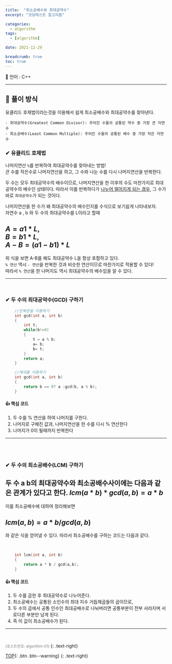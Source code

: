 ```yaml
---
title:  "최소공배수와 최대공약수"
excerpt: "코딩테스트 알고리즘"

categories:
  - algorithm
tags:
  - [algorithm]

date: 2021-12-29

breadcrumb: true
toc: true
---
```


<div class="notice--warning" markdown=1>
<span>📄 언어 : C++  </span> 

 </div>



***
##  🔶 풀이 방식
유클리드 호제법이라는것을 이용해서 쉽게 최소공배수와 최대공약수를 찾아낸다.  

    - 최대공약수(Greatest Common Divisor): 주어진 수들의 공통된 약수 중 가장 큰 자연수 
    - 최소공배수(Least Common Multiple): 주어진 수들의 공통된 배수 중 가장 작은 자연수

### ✔ 유클리드 호제법 
나머지연산 `%`를 반복하여 최대공약수를 찾아내는 방법!  
큰 수를 작은수로 나머지연산을 하고, 그 수와 나눈 수를 다시 나머지연산을 반복한다.  
  
두 수는 모두 최대공약수의 배수이므로, 나머지연산을 한 이후의 수도 마찬가지로 최대공약수의 배수인 상태이다. 따라서 이를 반복하다가 <u>나누어 떨어지게 되는 경우</u>, 그 수가 바로 `최대공약수`가 되는 것이다.

나머지연산을 한 수가 왜 최대공약수의 배수인지를 수식으로 보기쉽게 나타내보자.  
자연수 a , b 와 두 수의 최대공약수를 L이라고 할때

$A = a1 * L$,   
$B = b1 * L$,  
$A - B  = (a1 - b1) *L$  
---
위 식을 보면 A-B를 해도 최대공약수 L을 항상 포함하고 있다.   
`% 연산` 역시 `- 연산`을 반복한 것과 비슷한 연산이므로 마찬가지로 적용할 수 있다!  
따라서 `% 연산`을 한 나머지도 역시 최대공약수의 배수임을 알 수 있다.



---
<br>


### ✔ 두 수의 최대공약수(GCD) 구하기 

```c++
    //반복문을 이용하기
    int gcd(int a, int b)
    {
        int t;
        while(b!=0)
        {
            t = a % b;
            a= b;
            b= t;
        }
        return a;
    }
```

```c++
    //재귀를 이용하기
    int gcd(int a, int b)
    {
        return b == 0? a :gcd(b, a % b);
    }
```
#### 👍 핵심 코드 
1. 두 수를 % 연산을 하여 나머지를 구한다.
2. 나머지로 구해진 값과, 나머지연산을 한 수를 다시 % 연산한다
3. 나머지가 0이 될때까지 반복한다

--- 
<br>
<br>


### ✔ 두 수의 최소공배수(LCM) 구하기 

두 수 a b의 최대공약수와 최소공배수사이에는 다음과 같은 관계가 있다고 한다.
$lcm(a*b)*gcd(a,b) = a*b$  
---
이를 최소공배수에 대하여 정리해보면  

$lcm(a,b) = a * b / gcd(a,b)$
---
와 같은 식을 얻어낼 수 있다. 따라서 최소공배수를 구하는 코드는 다음과 같다.

<br>

```c++
    int lcm(int a, int b)
    {
        return a * b / gcd(a,b);
    }
```
#### 👍 핵심 코드 
1.  두 수를 곱한 후 최대공약수로 나누어준다.
2.  최소공배수는 공통된 소인수의 최대 지수 거듭제곱들의 곱이므로,
3.  두 수의 곱에서 공통 인수인 최대공배수로 나눠버리면 공통부분이 전부 사라지며 서로다른 부분만 남게 된다.
4.  즉 이 값이 최소공배수가 된다.


--- 
<br>





  <small style ="color:gray;">(포스트번호: algorithm-01) </small> 
 {: .text-right}

[TOP](#){: .btn .btn--warning} 
{: .text-right}